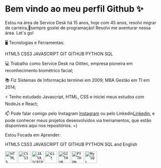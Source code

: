 <h1> Bem vindo ao meu perfil Github ✨ </h1>

Estou na área de Service Desk há 15 anos, hoje com 45 anos, resolvi migrar de carreira,🚀sempre gostei de programação! Resolvi me aventurar nessa área. Let´s go! 


🖥️ Tecnologias e Ferramentas:


HTML5 CSS3 JAVASCRIPT GIT GITHUB PYTHON SQL

💻 Trabalho como Service Desk na Oititec, empresa pioneira em reconhecimento biométrico facial;

📚 Fiz Sistemas de Informação terminei em 2009; MBA Gestão em TI em 2014; 

⚡ Tenho estudado Javascript, HTML, CSS e iniciei meus estudos com NodeJs e React;



📫 Pode falar comigo pelo Instagram [Instagram](https://www.instagram.com/martynsedy/) ou pelo Linkedin[Linkedin](https://www.linkedin.com/in/edy-martyns-8a84b02b/), e pode conhecer meus projetos desenvolvidos via treinamentos, que estão disponíveis aqui nos repositórios. =)



Estou Focada em Aprender: 

HTML5 CSS3 JAVASCRIPT GIT GITHUB PYTHON SQL  and English 

<code><img width="40px" src="https://cdn.jsdelivr.net/gh/devicons/devicon/icons/html5/html5-original-wordmark.svg" title = "HTML5"/></code>
<code><img width="40px" src="https://cdn.jsdelivr.net/gh/devicons/devicon/icons/css3/css3-original-wordmark.svg" title = "CSS3"/></code>
<code><img width="40px" src="https://cdn.jsdelivr.net/gh/devicons/devicon/icons/javascript/javascript-original.svg" title = "JAVASCRIPT"/></code>
<code><img width="40px" src="https://cdn.jsdelivr.net/gh/devicons/devicon/icons/git/git-original.svg" title="Git"/></code>
<code><img width="40px" src="https://cdn.jsdelivr.net/gh/devicons/devicon/icons/github/github-original.svg" title = "GITHUB"/></code>
<code><img width="40px" src="https://cdn.jsdelivr.net/gh/devicons/devicon/icons/python/python-original.svg" title = "PYTHON"/></code>
<code><img width="40px" src="https://cdn.jsdelivr.net/gh/devicons/devicon/icons/mysql/mysql-original.svg" title="MySQL"/></code>








